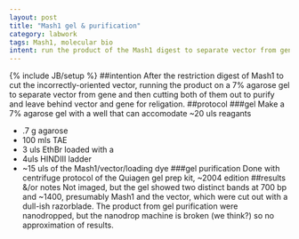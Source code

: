 ```yaml
---
layout: post
title: "Mash1 gel & purification"
category: labwork
tags: Mash1, molecular bio
intent: run the product of the Mash1 digest to separate vector from gene
---
```

{% include JB/setup %}
##intention
After the restriction digest of Mash1 to cut the incorrectly-oriented vector, running the product on a 7% agarose gel to separate vector from gene and then cutting both of them out to purify and leave behind vector and gene for religation.
##protocol
###gel
Make a 7% agarose gel with a well that can accomodate ~20 uls
reagants
 * .7 g agarose
 * 100 mls TAE
 * 3 uls EthBr
loaded with a 
 * 4uls HINDIII ladder
 * ~15 uls of the Mash1/vector/loading dye
###gel purification
Done with centrifuge protocol of the Quiagen gel prep kit, ~2004 edition
##results &/or notes
Not imaged, but the gel showed two distinct bands at 700 bp and ~1400, presumably Mash1 and the vector, which were cut out with a dull-ish razorblade. The product from gel purification were nanodropped, but the nanodrop machine is broken (we think?) so no approximation of results.
